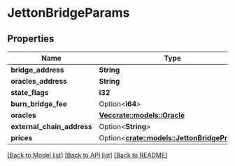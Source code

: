# JettonBridgeParams

## Properties

Name | Type | Description | Notes
------------ | ------------- | ------------- | -------------
**bridge_address** | **String** |  | 
**oracles_address** | **String** |  | 
**state_flags** | **i32** |  | 
**burn_bridge_fee** | Option<**i64**> |  | [optional]
**oracles** | [**Vec<crate::models::Oracle>**](Oracle.md) |  | 
**external_chain_address** | Option<**String**> |  | [optional]
**prices** | Option<[**crate::models::JettonBridgePrices**](JettonBridgePrices.md)> |  | [optional]

[[Back to Model list]](../README.md#documentation-for-models) [[Back to API list]](../README.md#documentation-for-api-endpoints) [[Back to README]](../README.md)


